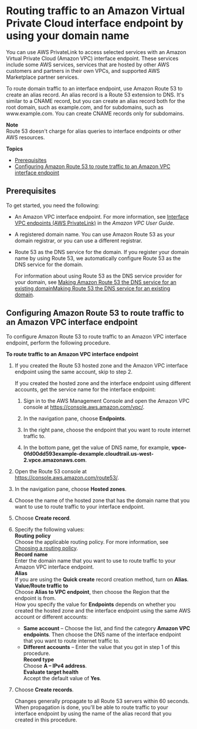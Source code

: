 # Routing traffic to an Amazon Virtual Private Cloud interface endpoint by using your domain name<a name="routing-to-vpc-interface-endpoint"></a>

You can use AWS PrivateLink to access selected services with an Amazon Virtual Private Cloud \(Amazon VPC\) interface endpoint\. These services include some AWS services, services that are hosted by other AWS customers and partners in their own VPCs, and supported AWS Marketplace partner services\.

To route domain traffic to an interface endpoint, use Amazon Route 53 to create an alias record\. An alias record is a Route 53 extension to DNS\. It's similar to a CNAME record, but you can create an alias record both for the root domain, such as example\.com, and for subdomains, such as www\.example\.com\. You can create CNAME records only for subdomains\.

**Note**  
Route 53 doesn't charge for alias queries to interface endpoints or other AWS resources\.

**Topics**
+ [Prerequisites](#routing-to-vpc-interface-endpoint-prereqs)
+ [Configuring Amazon Route 53 to route traffic to an Amazon VPC interface endpoint](#routing-to-vpc-interface-endpoint-config)

## Prerequisites<a name="routing-to-vpc-interface-endpoint-prereqs"></a>

To get started, you need the following:
+ An Amazon VPC interface endpoint\. For more information, see [Interface VPC endpoints \(AWS PrivateLink\)](https://docs.aws.amazon.com/vpc/latest/userguide/vpce-interface.html) in the *Amazon VPC User Guide*\.
+ A registered domain name\. You can use Amazon Route 53 as your domain registrar, or you can use a different registrar\.
+ Route 53 as the DNS service for the domain\. If you register your domain name by using Route 53, we automatically configure Route 53 as the DNS service for the domain\. 

  For information about using Route 53 as the DNS service provider for your domain, see [Making Amazon Route 53 the DNS service for an existing domainMaking Route 53 the DNS service for an existing domain](MigratingDNS.md)\.

## Configuring Amazon Route 53 to route traffic to an Amazon VPC interface endpoint<a name="routing-to-vpc-interface-endpoint-config"></a>

To configure Amazon Route 53 to route traffic to an Amazon VPC interface endpoint, perform the following procedure\.<a name="routing-to-vpc-interface-endpoint-config-procedure"></a>

**To route traffic to an Amazon VPC interface endpoint**

1. If you created the Route 53 hosted zone and the Amazon VPC interface endpoint using the same account, skip to step 2\.

   If you created the hosted zone and the interface endpoint using different accounts, get the service name for the interface endpoint:

   1. Sign in to the AWS Management Console and open the Amazon VPC console at [https://console\.aws\.amazon\.com/vpc/](https://console.aws.amazon.com/vpc/)\.

   1. In the navigation pane, choose **Endpoints**\.

   1. In the right pane, choose the endpoint that you want to route internet traffic to\.

   1. In the bottom pane, get the value of DNS name, for example, **vpce\-0fd00dd593example\-dexample\.cloudtrail\.us\-west\-2\.vpce\.amazonaws\.com**\.

1. Open the Route 53 console at [https://console\.aws\.amazon\.com/route53/](https://console.aws.amazon.com/route53/)\.

1. In the navigation pane, choose **Hosted zones**\.

1. Choose the name of the hosted zone that has the domain name that you want to use to route traffic to your interface endpoint\.

1. Choose **Create record**\.

1. Specify the following values:  
**Routing policy**  
Choose the applicable routing policy\. For more information, see [Choosing a routing policy](routing-policy.md)\.  
**Record name**  
Enter the domain name that you want to use to route traffic to your Amazon VPC interface endpoint\.   
**Alias**  
If you are using the **Quick create** record creation method, turn on **Alias**\.  
**Value/Route traffic to**  
Choose **Alias to VPC endpoint**, then choose the Region that the endpoint is from\.   
How you specify the value for **Endpoints** depends on whether you created the hosted zone and the interface endpoint using the same AWS account or different accounts:  
   + **Same account** – Choose the list, and find the category **Amazon VPC endpoints**\. Then choose the DNS name of the interface endpoint that you want to route internet traffic to\.
   + **Different accounts** – Enter the value that you got in step 1 of this procedure\.  
**Record type**  
Choose **A – IPv4 address**\.  
**Evaluate target health**  
Accept the default value of **Yes**\.

1. Choose **Create records**\.

   Changes generally propagate to all Route 53 servers within 60 seconds\. When propagation is done, you'll be able to route traffic to your interface endpoint by using the name of the alias record that you created in this procedure\.